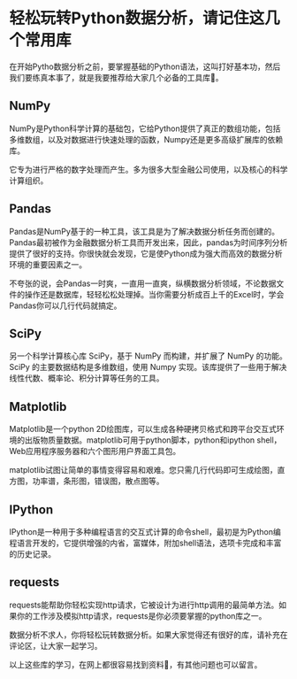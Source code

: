 # 轻松玩转Python数据分析，请记住这几个常用库



在开始Pytho数据分析之前，要掌握基础的Python语法，这叫打好基本功，然后我们要练真本事了，就是我要推荐给大家几个必备的工具库🔧。

## **NumPy**

NumPy是Python科学计算的基础包，它给Python提供了真正的数组功能，包括多维数组，以及对数据进行快速处理的函数，Numpy还是更多高级扩展库的依赖库。

它专为进行严格的数字处理而产生。多为很多大型金融公司使用，以及核心的科学计算组织。

## **Pandas**

Pandas是NumPy基于的一种工具，该工具是为了解决数据分析任务而创建的。Pandas最初被作为金融数据分析工具而开发出来，因此，pandas为时间序列分析提供了很好的支持。你很快就会发现，它是使Python成为强大而高效的数据分析环境的重要因素之一。

不夸张的说，会Pandas一时爽，一直用一直爽，纵横数据分析领域，不论数据文件的操作还是数据库，轻轻松松处理掉。当你需要分析成百上千的Excel时，学会Pandas你可以几行代码就搞定。

##  **SciPy**

另一个科学计算核心库 SciPy，基于 NumPy 而构建，并扩展了 NumPy 的功能。SciPy 的主要数据结构是多维数组，使用 Numpy 实现。该库提供了一些用于解决线性代数、概率论、积分计算等任务的工具。

##  **Matplotlib**

Matplotlib是一个python 2D绘图库，可以生成各种硬拷贝格式和跨平台交互式环境的出版物质量数据。matplotlib可用于python脚本，python和ipython shell，Web应用程序服务器和六个图形用户界面工具包。

matplotlib试图让简单的事情变得容易和艰难。您只需几行代码即可生成绘图，直方图，功率谱，条形图，错误图，散点图等。

##  **IPython**

IPython是一种用于多种编程语言的交互式计算的命令shell，最初是为Python编程语言开发的，它提供增强的内省，富媒体，附加shell语法，选项卡完成和丰富的历史记录。

##  **requests**

requests能帮助你轻松实现http请求，它被设计为进行http调用的最简单方法。如果你的工作涉及模拟http请求，requests是你必须要掌握的python库之一。

数据分析不求人，你将轻松玩转数据分析。如果大家觉得还有很好的库，请补充在评论区，让大家一起学习。

以上这些库的学习，在网上都很容易找到资料📖，有其他问题也可以留言。